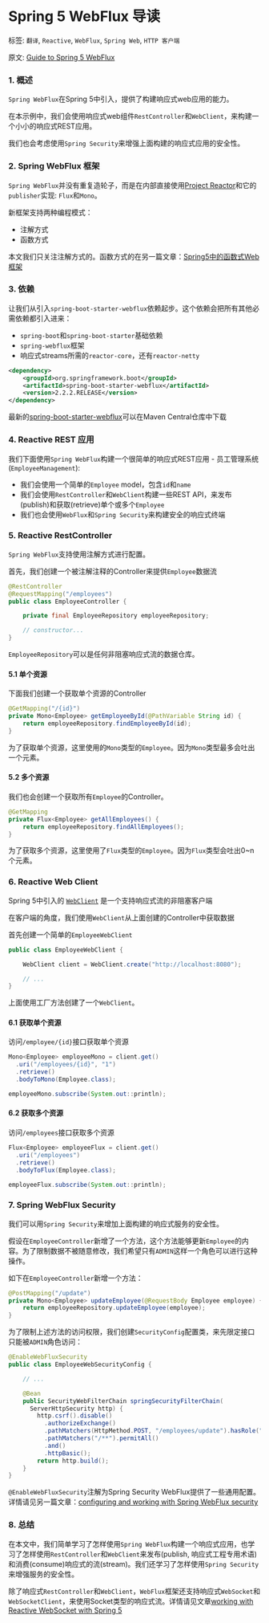 # Spring 5 WebFlux 导读



标签: `翻译`, `Reactive`, `WebFlux`, `Spring Web`, `HTTP 客户端`

原文: [Guide to Spring 5 WebFlux](https://www.baeldung.com/spring-webflux)


### 1. 概述

`Spring WebFlux`在Spring 5中引入，提供了构建响应式web应用的能力。

在本示例中，我们会使用响应式web组件`RestController`和`WebClient`，来构建一个小小的响应式REST应用。

我们也会考虑使用`Spring Security`来增强上面构建的响应式应用的安全性。

### 2. Spring WebFlux 框架

`Spring WebFlux`并没有重复造轮子，而是在内部直接使用[Project Reactor](https://projectreactor.io/)和它的`publisher`实现: `Flux`和`Mono`。

新框架支持两种编程模式：
* 注解方式
* 函数方式

本文我们只关注注解方式的。函数方式的在另一篇文章：[Spring5中的函数式Web框架](https://www.baeldung.com/spring-5-functional-web)



### 3. 依赖

让我们从引入`spring-boot-starter-webflux`依赖起步。这个依赖会把所有其他必需依赖都引入进来：
* `spring-boot`和`spring-boot-starter`基础依赖
* `spring-webflux`框架
* 响应式streams所需的`reactor-core`，还有`reactor-netty`

```xml
<dependency>
    <groupId>org.springframework.boot</groupId>
    <artifactId>spring-boot-starter-webflux</artifactId>
    <version>2.2.2.RELEASE</version>
</dependency>
```

最新的[spring-boot-starter-webflux](https://search.maven.org/classic/#search%7Cgav%7C1%7Cg%3A%22org.springframework.boot%22%20AND%20a%3A%22spring-boot-starter-webflux%22)可以在Maven Central仓库中下载

### 4. Reactive REST 应用

我们下面使用`Spring WebFlux`构建一个很简单的响应式REST应用 - 员工管理系统(`EmployeeManagement`):
* 我们会使用一个简单的`Employee` model，包含`id`和`name`
* 我们会使用`RestController`和`WebClient`构建一些REST API，来发布(publish)和获取(retrieve)单个或多个`Employee`
* 我们也会使用`WebFlux`和`Spring Security`来构建安全的响应式终端


### 5. Reactive RestController

`Spring WebFlux`支持使用注解方式进行配置。

首先，我们创建一个被注解注释的Controller来提供`Employee`数据流

```java
@RestController
@RequestMapping("/employees")
public class EmployeeController {

    private final EmployeeRepository employeeRepository;

    // constructor...
}
```

`EmployeeRepository`可以是任何非阻塞响应式流的数据仓库。


#### 5.1 单个资源

下面我们创建一个获取单个资源的Controller

```java
@GetMapping("/{id}")
private Mono<Employee> getEmployeeById(@PathVariable String id) {
    return employeeRepository.findEmployeeById(id);
}
```

为了获取单个资源，这里使用的`Mono`类型的`Employee`。因为`Mono`类型最多会吐出一个元素。

#### 5.2 多个资源

我们也会创建一个获取所有`Employee`的Controller。

```java
@GetMapping
private Flux<Employee> getAllEmployees() {
    return employeeRepository.findAllEmployees();
}
```

为了获取多个资源，这里使用了`Flux`类型的`Employee`。因为`Flux`类型会吐出0~n个元素。


### 6. Reactive Web Client

Spring 5中引入的 [`WebClient`](https://docs.spring.io/spring/docs/current/spring-framework-reference/web-reactive.html#webflux-client) 是一个支持响应式流的非阻塞客户端

在客户端的角度，我们使用`WebClient`从上面创建的Controller中获取数据

首先创建一个简单的`EmployeeWebClient`
```java
public class EmployeeWebClient {

    WebClient client = WebClient.create("http://localhost:8080");

    // ...
}
```
上面使用工厂方法创建了一个`WebClient`。

#### 6.1 获取单个资源
访问`/employee/{id}`接口获取单个资源

```java
Mono<Employee> employeeMono = client.get()
  .uri("/employees/{id}", "1")
  .retrieve()
  .bodyToMono(Employee.class);

employeeMono.subscribe(System.out::println);
```

#### 6.2 获取多个资源
访问`/employees`接口获取多个资源

```java
Flux<Employee> employeeFlux = client.get()
  .uri("/employees")
  .retrieve()
  .bodyToFlux(Employee.class);

employeeFlux.subscribe(System.out::println);
```


### 7. Spring WebFlux Security

我们可以用`Spring Security`来增加上面构建的响应式服务的安全性。

假设在`EmployeeController`新增了一个方法，这个方法能够更新`Employee`的内容。为了限制数据不被随意修改，我们希望只有`ADMIN`这样一个角色可以进行这种操作。

如下在`EmployeeController`新增一个方法：
```java
@PostMapping("/update")
private Mono<Employee> updateEmployee(@RequestBody Employee employee) {
    return employeeRepository.updateEmployee(employee);
}
```

为了限制上述方法的访问权限，我们创建`SecurityConfig`配置类，来先限定接口只能被`ADMIN`角色访问：
```java
@EnableWebFluxSecurity
public class EmployeeWebSecurityConfig {

    // ...

    @Bean
    public SecurityWebFilterChain springSecurityFilterChain(
      ServerHttpSecurity http) {
        http.csrf().disable()
          .authorizeExchange()
          .pathMatchers(HttpMethod.POST, "/employees/update").hasRole("ADMIN")
          .pathMatchers("/**").permitAll()
          .and()
          .httpBasic();
        return http.build();
    }
}
```

`@EnableWebFluxSecurity`注解为Spring Security WebFlux提供了一些通用配置。详情请见另一篇文章：[configuring and working with Spring WebFlux security](https://www.baeldung.com/spring-security-5-reactive)


### 8. 总结

在本文中，我们简单学习了怎样使用`Spring WebFlux`构建一个响应式应用，也学习了怎样使用`RestController`和`WebClient`来发布(publish, 响应式工程专用术语)和消费(consume)响应式的流(stream)。我们还学习了怎样使用`Spring Security`来增强服务的安全性。

除了响应式`RestController`和`WebClient`，`WebFlux`框架还支持响应式`WebSocket`和`WebSocketClient`，来使用Socket类型的响应式流。详情请见文章[working with Reactive WebSocket with Spring 5](https://www.baeldung.com/spring-webflux)




